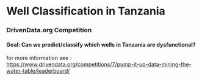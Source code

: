 # Well Classification in Tanzania
### DrivenData.org Competition

#### Goal: Can we predict/classify which wells in Tanzania are dysfunctional? <br/>
for more information see : https://www.drivendata.org/competitions/7/pump-it-up-data-mining-the-water-table/leaderboard/
